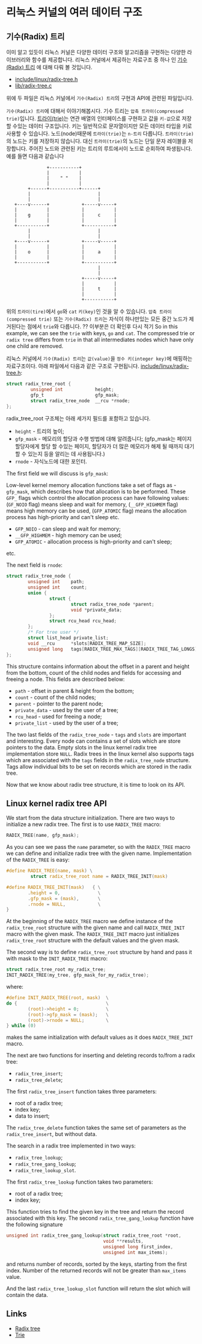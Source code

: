 리눅스 커널의 여러 데이터 구조
================================================================================

기수(Radix) 트리
--------------------------------------------------------------------------------

이미 알고 있듯이 리눅스 커널은 다양한 데이터 구조와 알고리즘을 구현하는 다양한 라이브러리와 함수를 제공합니다.  리눅스 커널에서 제공하는 자료구조 중 하나 인 [기수(Radix) 트리](https://en.wikipedia.org/wiki/Radix_tree) 에 대해 다뤄 볼 것입니다. 

* [include/linux/radix-tree.h](https://github.com/torvalds/linux/blob/16f73eb02d7e1765ccab3d2018e0bd98eb93d973/include/linux/radix-tree.h)
* [lib/radix-tree.c](https://github.com/torvalds/linux/blob/16f73eb02d7e1765ccab3d2018e0bd98eb93d973/lib/radix-tree.c)

위에 두 파일은 리눅스 커널에서 `기수(Radix) 트리`의 구현과 API에 관련된 파일입니다.

`기수(Radix) 트리`에 대해서 이야기해봅시다. 기수 트리는 `압축 트라이(compressed trie)`입니다. [트라이(trie)](https://en.wikipedia.org/wiki/Trie)는 연관 배열의 인터페이스를 구현하고 값을 `키-값`으로 저장할 수있는 데이터 구조입니다. 키는 일반적으로 문자열이지만 모든 데이터 타입을 키로 사용할 수 있습니다. 노드(node)때문에 `트라이(trie)`는 `n-트리` 다릅니다. `트라이(trie)`의 노드는 키를 저장하지 않습니다. 대신 `트라이(trie)`의 노드는 단일 문자 레이블을 저장합니다. 주어진 노드와 관련된 키는 트리의 루트에서이 노드로 순회하여 파생됩니다. 예를 들면 다음과 같습니다



```
               +-----------+
               |           |
               |    " "    |
               |           |
        +------+-----------+------+
        |                         |
        |                         |
   +----v------+            +-----v-----+
   |           |            |           |
   |    g      |            |     c     |
   |           |            |           |
   +-----------+            +-----------+
        |                         |
        |                         |
   +----v------+            +-----v-----+
   |           |            |           |
   |    o      |            |     a     |
   |           |            |           |
   +-----------+            +-----------+
                                  |
                                  |
                            +-----v-----+
                            |           |
                            |     t     |
                            |           |
                            +-----------+
```
위의 `트라이(tire)`에서 `go`와 `cat` `키(key)`인 것을 알 수 있습니다. `압축 트라이(compressed trie)` 또는 `기수(Radix) 트리`는 자식이 하나만있는 모든 중간 노드가 제거된다는 점에서 `trie`와 다릅니다.
?? 이부분은 더 확인후 다시 적기
So in this example, we can see the `trie` with keys, `go` and `cat`. The compressed trie or `radix tree` differs from `trie` in that all intermediates nodes which have only one child are removed.

리눅스 커널에서 `기수(Radix) 트리`는 `값(value)`을 `정수 키(integer key)`에 매핑하는 자료구조이다. 아래 파일에서 다음과 같은 구조로 구현됩니다.
[include/linux/radix-tree.h](https://github.com/torvalds/linux/blob/16f73eb02d7e1765ccab3d2018e0bd98eb93d973/include/linux/radix-tree.h):
```C
struct radix_tree_root {
         unsigned int            height;
         gfp_t                   gfp_mask;
         struct radix_tree_node  __rcu *rnode;
};
```
radix_tree_root 구조체는 아래 세가지 필드를 포함하고 있습니다.
* `height`   - 트리의 높이;
* `gfp_mask` - 메모리의 할당과 수행 방법에 대해 알려줍니다; (gfp_mask는 페이지 할당자에게 할당 할 수있는 페이지, 할당자가 더 많은 메모리가 해제 될 때까지 대기 할 수 있는지 등을 알리는 데 사용됩니다.)
* `rnode`    - 자식노드에 대한 포인터.


The first field we will discuss is `gfp_mask`:

Low-level kernel memory allocation functions take a set of flags as - `gfp_mask`, which describes how that allocation is to be performed. These `GFP_` flags which control the allocation process can have following values: (`GF_NOIO` flag) means sleep and wait for memory, (`__GFP_HIGHMEM` flag) means high memory can be used, (`GFP_ATOMIC` flag) means the allocation process has high-priority and can't sleep etc.

* `GFP_NOIO` - can sleep and wait for memory;
* `__GFP_HIGHMEM` - high memory can be used;
* `GFP_ATOMIC` - allocation process is high-priority and can't sleep;

etc.

The next field is `rnode`:

```C
struct radix_tree_node {
        unsigned int    path;
        unsigned int    count;
        union {
                struct {
                        struct radix_tree_node *parent;
                        void *private_data;
                };
                struct rcu_head rcu_head;
        };
        /* For tree user */
        struct list_head private_list;
        void __rcu      *slots[RADIX_TREE_MAP_SIZE];
        unsigned long   tags[RADIX_TREE_MAX_TAGS][RADIX_TREE_TAG_LONGS];
};
```

This structure contains information about the offset in a parent and height from the bottom, count of the child nodes and fields for accessing and freeing a node. This fields are described below:

* `path` - offset in parent & height from the bottom;
* `count` - count of the child nodes;
* `parent` - pointer to the parent node;
* `private_data` - used by the user of a tree;
* `rcu_head` - used for freeing a node;
* `private_list` - used by the user of a tree;

The two last fields of the `radix_tree_node` - `tags` and `slots` are important and interesting. Every node can contains a set of slots which are store pointers to the data. Empty slots in the linux kernel radix tree implementation store `NULL`. Radix trees in the linux kernel also supports tags which are associated with the `tags` fields in the `radix_tree_node` structure. Tags allow individual bits to be set on records which are stored in the radix tree.

Now that we know about radix tree structure, it is time to look on its API.

Linux kernel radix tree API
---------------------------------------------------------------------------------

We start from the data structure initialization. There are two ways to initialize a new radix tree. The first is to use `RADIX_TREE` macro:

```C
RADIX_TREE(name, gfp_mask);
````

As you can see we pass the `name` parameter, so with the `RADIX_TREE` macro we can define and initialize radix tree with the given name. Implementation of the `RADIX_TREE` is easy:

```C
#define RADIX_TREE(name, mask) \
         struct radix_tree_root name = RADIX_TREE_INIT(mask)

#define RADIX_TREE_INIT(mask)   { \
        .height = 0,              \
        .gfp_mask = (mask),       \
        .rnode = NULL,            \
}
```

At the beginning of the `RADIX_TREE` macro we define instance of the `radix_tree_root` structure with the given name and call `RADIX_TREE_INIT` macro with the given mask. The `RADIX_TREE_INIT` macro just initializes `radix_tree_root` structure with the default values and the given mask.

The second way is to define `radix_tree_root` structure by hand and pass it with mask to the `INIT_RADIX_TREE` macro:

```C
struct radix_tree_root my_radix_tree;
INIT_RADIX_TREE(my_tree, gfp_mask_for_my_radix_tree);
```

where:

```C
#define INIT_RADIX_TREE(root, mask)  \
do {                                 \
        (root)->height = 0;          \
        (root)->gfp_mask = (mask);   \
        (root)->rnode = NULL;        \
} while (0)
```

makes the same initialization with default values as it does `RADIX_TREE_INIT` macro.

The next are two functions for inserting and deleting records to/from a radix tree:

* `radix_tree_insert`;
* `radix_tree_delete`;

The first `radix_tree_insert` function takes three parameters:

* root of a radix tree;
* index key;
* data to insert;

The `radix_tree_delete` function takes the same set of parameters as the `radix_tree_insert`, but without data.

The search in a radix tree implemented in two ways:

* `radix_tree_lookup`;
* `radix_tree_gang_lookup`;
* `radix_tree_lookup_slot`.

The first `radix_tree_lookup` function takes two parameters:

* root of a radix tree;
* index key;

This function tries to find the given key in the tree and return the record associated with this key. The second `radix_tree_gang_lookup` function have the following signature

```C
unsigned int radix_tree_gang_lookup(struct radix_tree_root *root,
                                    void **results,
                                    unsigned long first_index,
                                    unsigned int max_items);
```

and returns number of records, sorted by the keys, starting from the first index. Number of the returned records will not be greater than `max_items` value.

And the last `radix_tree_lookup_slot` function will return the slot which will contain the data.

Links
---------------------------------------------------------------------------------

* [Radix tree](http://en.wikipedia.org/wiki/Radix_tree)
* [Trie](http://en.wikipedia.org/wiki/Trie)
